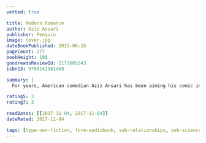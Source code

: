 ```yaml
---
vetted: true

title: Modern Romance
author: Aziz Ansari
publisher: Penguin
image: cover.jpg
dateBookPublished: 2015-06-16
pageCount: 277
bookHeight: 198
goodreadsReviewId: 2173605243
isbn13: 9780141981468

summary: |
  For years, American comedian Aziz Ansari has been aiming his comic insight at dating and relationships, and in Modern Romance, he teams up with award-winning sociologist Eric Klinenberg to investigate love in the age of technology. They enlisted some of the world's leading social scientists, conducted hundreds of interviews, analyzed the behavioural data, and researched dating cultures from Tokyo to Buenos Aires to New York City. The result is an unforgettable picture of modern love, combining Ansari's irreverent humour with cutting-edge social science.

rating5: 3
rating7: 3

readDates: [[2017-11-04, 2017-11-04]]
dateRated: 2017-11-04

tags: [type-non-fiction, form-audiobook, sub-relationships, sub-science]
---
```

